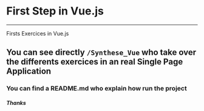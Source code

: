 # First Step in Vue.js
___

Firsts Exercices in Vue.js

## You can see directly `/Synthese_Vue` who take over the differents exercices in an real Single Page Application 

### You can find a README.md who explain how run the project 

##### Thanks
